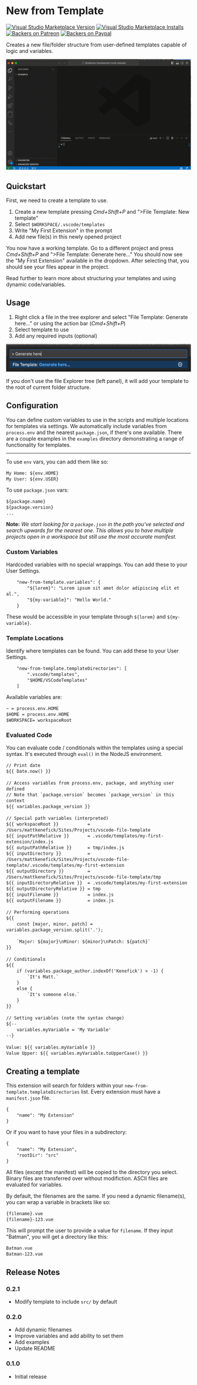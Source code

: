# New from Template

[![Visual Studio Marketplace Version](https://img.shields.io/visual-studio-marketplace/v/polymermallard.file-template.svg)](https://marketplace.visualstudio.com/items?itemName=polymermallard.new-from-template)
[![Visual Studio Marketplace Installs](https://img.shields.io/visual-studio-marketplace/i/polymermallard.file-template.svg)](https://marketplace.visualstudio.com/items?itemName=polymermallard.new-from-template)
[![Backers on Patreon](https://img.shields.io/badge/backer-Patreon-orange.svg)](https://www.patreon.com/mattkenefick)
[![Backers on Paypal](https://img.shields.io/badge/backer-Paypal-blue.svg)](https://paypal.me/polymermallard)

Creates a new file/folder structure from user-defined templates capable of logic and variables.

![Example](assets/file-template.gif)

## Quickstart

First, we need to create a template to use.

1. Create a new template pressing _Cmd+Shift+P_ and ">File Template: New template"
2. Select `$WORKSPACE/.vscode/templates`
3. Write "My First Extension" in the prompt
4. Add new file(s) in this newly opened project

You now have a working template. Go to a different project and press _Cmd+Shift+P_ and ">File Template: Generate here..." You should now see the "My First Extension" available in the dropdown. After selecting that, you should see your files appear in the project.

Read further to learn more about structuring your templates and using dynamic code/variables.

## Usage

1. Right click a file in the tree explorer and select "File Template: Generate here..." or using the action bar (_Cmd+Shift+P_)
2. Select template to use
3. Add any required inputs (optional)

<div style="text-align: center">
	<img src="./assets/screenshot-generate-here-b.png" height="75" />
</div>

If you don't use the file Explorer tree (left panel), it will add your template to the root of current folder structure.

## Configuration

You can define custom variables to use in the scripts and multiple locations for templates via settings. We automatically include variables from `process.env` and the nearest `package.json`, if there's one available. There are a couple examples in the `examples` directory demonstrating a range of functionality for templates.

---

To use `env` vars, you can add them like so:

```
My Home: ${env.HOME}
My User: ${env.USER}
```

To use `package.json` vars:

```
${package.name}
${package.version}
...
```

**Note:** _We start looking for a `package.json` in the path you've selected and search upwards for the nearest one. This allows you to have multiple projects open in a workspace but still use the most accurate manifest._

### Custom Variables

Hardcoded variables with no special wrappings. You can add these to your User Settings.

```
	"new-from-template.variables": {
		"${lorem}": "Lorem ipsum sit amet dolor adipiscing elit et al.",
		"${my-variable}": "Hello World."
	}
```

These would be accessible in your template through `${lorem}` and `${my-variable}`.

### Template Locations

Identify where templates can be found. You can add these to your User Settings.

```
	"new-from-template.templateDirectories": [
		".vscode/templates",
		"$HOME/VSCodeTemplates"
	]
```

Available variables are:

```
~ = process.env.HOME
$HOME = process.env.HOME
$WORKSPACE= workspaceRoot
```

### Evaluated Code

You can evaluate code / conditionals within the templates using a special syntax. It's executed through `eval()` in the NodeJS environment.

```
// Print date
${{ Date.now() }}

// Access variables from process.env, package, and anything user defined
// Note that `package.version` becomes `package_version` in this context
${{ variables.package_version }}

// Special path variables (interpreted)
${{ workspaceRoot }}           = /Users/mattkenefick/Sites/Projects/vscode-file-template
${{ inputPathRelative }}       = .vscode/templates/my-first-extension/index.js
${{ outputPathRelative }}      = tmp/index.js
${{ inputDirectory }}          = /Users/mattkenefick/Sites/Projects/vscode-file-template/.vscode/templates/my-first-extension
${{ outputDirectory }}         = /Users/mattkenefick/Sites/Projects/vscode-file-template/tmp
${{ inputDirectoryRelative }}  = .vscode/templates/my-first-extension
${{ outputDirectoryRelative }} = tmp
${{ inputFilename }}           = index.js
${{ outputFilename }}          = index.js

// Performing operations
${{
	const [major, minor, patch] = variables.package_version.split('.');

	`Major: ${major}\nMinor: ${minor}\nPatch: ${patch}`
}}

// Conditionals
${{
	if (variables.package_author.indexOf('Kenefick') > -1) {
		`It's Matt.`
	}
	else {
		`It's someone else.`
	}
}}

// Setting variables (note the syntax change)
${--
	variables.myVariable = 'My Variable'
--}

Value: ${{ variables.myVariable }}
Value Upper: ${{ variables.myVariable.toUpperCase() }}
```

## Creating a template

This extension will search for folders within your `new-from-template.templateDirectories` list. Every extension must have a `manifest.json` file.

```
{
	"name": "My Extension"
}
```

Or if you want to have your files in a subdirectory:

```
{
	"name": "My Extension",
	"rootDir": "src"
}
```

All files (except the manifest) will be copied to the directory you select. Binary files are transferred over without modifiction. ASCII files are evaluated for variables.

By default, the filenames are the same. If you need a dynamic filename(s), you can wrap a variable in brackets like so:

```
{filename}.vue
{filename}-123.vue
```

This will prompt the user to provide a value for `filename`. If they input "Batman", you will get a directory like this:

```
Batman.vue
Batman-123.vue
```

## Release Notes

### 0.2.1

-   Modify template to include `src/` by default

### 0.2.0

-   Add dynamic filenames
-   Improve variables and add ability to set them
-   Add examples
-   Update README

### 0.1.0

-   Initial release

